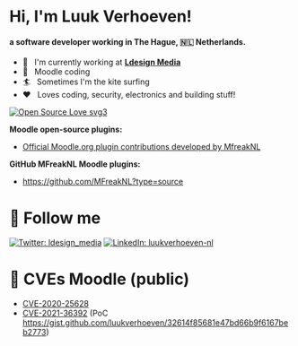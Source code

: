 <h1> Hi, I'm Luuk Verhoeven!</h1>

####  a software developer working in The Hague, 🇳🇱 Netherlands.

- 🏢 &nbsp; I'm currently working at **[Ldesign Media](https://ldesignmedia.nl)**
- 💯 &nbsp; Moodle coding
- 🏄 &nbsp; Sometimes I'm the kite surfing
- ❤️ &nbsp; Loves coding, security, electronics and building stuff!

[![Open Source Love svg3](https://badges.frapsoft.com/os/v3/open-source.svg?v=103)](https://github.com/luukverhoeven/)

**Moodle open-source plugins:**
- [Official Moodle.org plugin contributions developed by MfreakNL](https://moodle.org/plugins/browse.php?list=contributor&id=1487326)

**GitHub MFreakNL Moodle plugins:** 
- https://github.com/MFreakNL?type=source


# 🏃 Follow me

[![Twitter: ldesign_media](https://img.shields.io/twitter/follow/ldesign_media?label=@ldesign_media&style=social)](https://twitter.com/ldesign_media)
[![LinkedIn: luukverhoeven-nl](https://img.shields.io/badge/-luukverhoeven-blue?style=flat-square&logo=linkedin&logoColor=white)](https://www.linkedin.com/in/luukverhoeven-nl/)


# 🐞 CVEs Moodle (public)

- [CVE-2020-25628](https://moodle.org/mod/forum/discuss.php?d=410840)
- [CVE-2021-36392](https://moodle.org/mod/forum/discuss.php?d=424797) (PoC https://gist.github.com/luukverhoeven/32614f85681e47bd66b9f6167beb2773)
